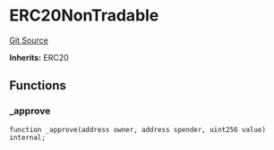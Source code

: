 # ERC20NonTradable
[Git Source](https://github.com/maticnetwork/contracts/blob/155f729fd8db0676297384375468d4d45b8aa44e/contracts/common/tokens/ERC20NonTradable.sol)

**Inherits:**
ERC20


## Functions
### _approve


```solidity
function _approve(address owner, address spender, uint256 value) internal;
```

